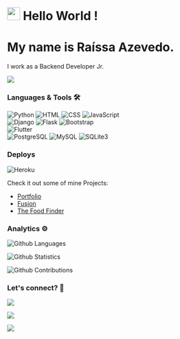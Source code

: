 
<h1><img src="https://emojis.slackmojis.com/emojis/images/1531849430/4246/blob-sunglasses.gif?1531849430" width="30"/> Hello World ! </h1>


# My name is Raíssa Azevedo. 
I work as a Backend Developer Jr.

![](http://estruyf-github.azurewebsites.net/api/VisitorHit?user=Raii-Azevedo&repo=Raii-Azevedo&countColorcountColor)

### Languages & Tools 🛠  
![Python](	https://img.shields.io/badge/Python-14354C?style=for-the-badge&logo=python&logoColor=white)&nbsp;![HTML](https://img.shields.io/badge/HTML5-E34F26?style=for-the-badge&logo=html5&logoColor=white)&nbsp;![CSS](https://img.shields.io/badge/CSS3-1572B6?style=for-the-badge&logo=css3&logoColor=white)&nbsp;![JavaScript](https://img.shields.io/badge/JavaScript-F7DF1E?style=for-the-badge&logo=javascript&logoColor=black)&nbsp;  
![Django](https://img.shields.io/badge/Django-092E20?style=for-the-badge&logo=django&logoColor=white)&nbsp;![Flask](https://img.shields.io/badge/Flask-000000?style=for-the-badge&logo=flask&logoColor=white)&nbsp;![Bootstrap](https://img.shields.io/badge/-Bootstrap-05122A?style=flat&color=orange)&nbsp;  
![Flutter](https://img.shields.io/badge/Flutter-02569B?style=for-the-badge&logo=flutter&logoColor=white)&nbsp;  
![PostgreSQL](https://img.shields.io/badge/PostgreSQL-316192?style=for-the-badge&logo=postgresql&logoColor=white)&nbsp;![MySQL](https://img.shields.io/badge/MySQL-00000F?style=for-the-badge&logo=mysql&logoColor=white)&nbsp;![SQLite3](https://img.shields.io/badge/SQLite-07405E?style=for-the-badge&logo=sqlite&logoColor=white)&nbsp;  

### Deploys
![Heroku](https://img.shields.io/badge/Heroku-430098?style=for-the-badge&logo=heroku&logoColor=white)&nbsp;

Check it out some of mine Projects:
- <a href="http://myport-rai.herokuapp.com/" target="_blank">Portfolio</a>
- <a href="https://fusion-rai.herokuapp.com/" target="_blank">Fusion</a>
- <a href="https://geo-rai.herokuapp.com/" target="_blank">The Food Finder</a>

### Analytics ⚙️

![Github Languages](https://github-readme-stats.vercel.app/api/top-langs/?username=Raii-Azevedo&layout=compact&count_private=true)

![Github Statistics](https://github-readme-stats.vercel.app/api/?username=Raii-Azevedo&count_private=true&show_icons=true)

![Github Contributions](https://github-readme-streak-stats.herokuapp.com/?user=Raii-Azevedo&hide_border=true)

### Let's connect? 🤝

<p align="center">

<a href="https://www.linkedin.com/in/raissa-azevedo-555893120/"><img src="https://img.shields.io/badge/-LinkedIn-0077B5?style=flat&logo=Linkedin&logoColor=white"/></a>

<a href="https://twitter.com/Raiissa_Azevedo"><img src="https://img.shields.io/badge/-Twitter-%231DA1F2?style=flat&logo=twitter&logoColor=white"/></a>

<a href="https://www.instagram.com/raiissa.azevedo/"><img src="https://img.shields.io/badge/-Instagram-E4405F?style=flat&logo=instagram&logoColor=white"/></a>

</p>
